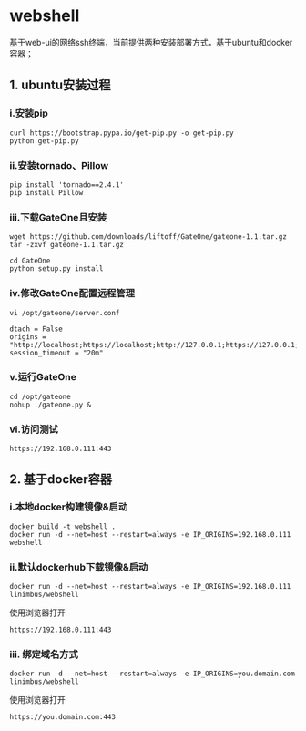 # webshell

基于web-ui的网络ssh终端，当前提供两种安装部署方式，基于ubuntu和docker容器；

## 1. ubuntu安装过程

### i.安装pip
```
curl https://bootstrap.pypa.io/get-pip.py -o get-pip.py
python get-pip.py
```

### ii.安装tornado、Pillow
```
pip install 'tornado==2.4.1'
pip install Pillow
```

### iii.下载GateOne且安装
```
wget https://github.com/downloads/liftoff/GateOne/gateone-1.1.tar.gz
tar -zxvf gateone-1.1.tar.gz
```
```
cd GateOne
python setup.py install
```

### iv.修改GateOne配置远程管理
```
vi /opt/gateone/server.conf
```
```
dtach = False
origins = "http://localhost;https://localhost;http://127.0.0.1;https://127.0.0.1;https://47.94.11.195:4200"
session_timeout = "20m"
```

### v.运行GateOne
```
cd /opt/gateone
nohup ./gateone.py &
```

### vi.访问测试
```
https://192.168.0.111:443
```

## 2. 基于docker容器

### i.本地docker构建镜像&启动
```
docker build -t webshell .
docker run -d --net=host --restart=always -e IP_ORIGINS=192.168.0.111 webshell
```

### ii.默认dockerhub下载镜像&启动
```
docker run -d --net=host --restart=always -e IP_ORIGINS=192.168.0.111 linimbus/webshell
```

使用浏览器打开
```
https://192.168.0.111:443
```

### iii. 绑定域名方式

```
docker run -d --net=host --restart=always -e IP_ORIGINS=you.domain.com linimbus/webshell
```

使用浏览器打开
```
https://you.domain.com:443
```
